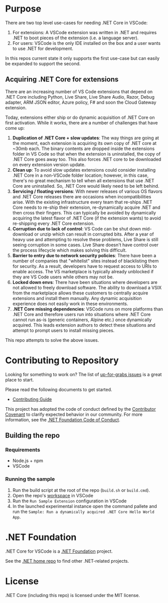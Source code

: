 # Purpose

There are two top level use-cases for needing .NET Core in VSCode:

1. For extensions: A VSCode extension was written in .NET and requires .NET to boot pieces of the extension (i.e. a language server).
1. For users: VSCode is the only IDE installed on the box and a user wants to use .NET for development.

In this repos current state it only supports the first use-case but can easily be expanded to support the second.

## Acquiring .NET Core for extensions
There are an increasing number of VS Code extensions that depend on .NET Core including Python, Live Share, Live Share Audio, Razor, Debug adapter, ARM JSON editor, Azure policy, F# and soon the Cloud Gateway extension.

Today, extensions either ship or do dynamic acquisition of .NET Core on first activation. While it works, there are a number of challenges that have come up:

1. **Duplication of .NET Core + slow updates**: The way things are going at the moment, each extension is acquiring its own copy of .NET core at ~30mb each. The binary contents are dropped inside the extensions folder in VS Code so that when the extension is uninstalled, the copy of .NET Core goes away too. This also forces .NET core to be downloaded on every extension version update.
1. **Clean up**: To avoid slow updates extensions could consider installing .NET Core in a non-VSCode folder location; however, in this case, there's no great mechanism to tell when all extensions that use .NET Core are uninstalled. So, .NET Core would likely need to be left behind. 
1. **Servicing / floating versions**: With newer releases of various OS flavors and .NET Core releases there are occasions when incompatibilities arise. With the existing infrastructure every team that re-ships .NET Core needs to re-ship their extension, re-dynamically acquire .NET and then cross their fingers. This can typically be avoided by dynamically acquiring the latest flavor of .NET Core (if the extension wants) to avoid re-shipping every .NET Core extension.
1. **Corruption due to lack of control**: VS Code can be shut down mid-download or unzip which can result in corrupted bits.  After a year of heavy use and attempting to resolve these problems, Live Share is still seeing corruption in some cases. Live Share doesn't have control over the process lifecycle which makes solving this difficult.
1. **Barrier to entry due to network security policies**: There have been a number of companies that "whitelist" sites instead of blacklisting them for security. As a result, developers have to request access to URIs to enable access. The VS marketplace is typically already unblocked if they are VS Code users while others may not be. 
1. **Locked down envs**: There have been situations where developers are not allowed to freely download software. The ability to download a VSIX from the marketplace allows these customers to centrally acquire extensions and install them manually. Any dynamic acquisition experience does not easily work in these environments.
1. **.NET Core missing dependencies**: VSCode runs on more platforms than .NET Core and therefore users run into situations where .NET Core cannot run as-is (generic containers, Alpine etc.) once dynamically acquired. This leads extension authors to detect these situations and attempt to prompt users to install missing pieces.

This repo attempts to solve the above issues.


# Contributing to Repository 

Looking for something to work on? The list 
of [up-for-grabs issues](https://github.com/dotnet/vscode-dotnetcore-acquisition-extension/labels/up-for-grabs) is a great place to start.

Please read the following documents to get started.

* [Contributing Guide](Documentation/contributing.md)

This project has adopted the code of conduct defined by the [Contributor Covenant](http://contributor-covenant.org/) 
to clarify expected behavior in our community. For more information, see the [.NET Foundation Code of Conduct](http://www.dotnetfoundation.org/code-of-conduct).

## Building the repo

### Requirements
- Node.js + npm
- VSCode

### Running the sample
1.  Run the build script at the root of the repo (`build.sh` or `build.cmd`).
2. Open the repo's [workspace](dotnetcore-acquisition.code-workspace) in VSCode
3. Run the `Run Sample Extension` configuration in VSCode
4. In the launched experimental instance open the command pallete and run the `Sample: Run a dynamically acquired .NET Core Hello World App`.

# .NET Foundation

.NET Core for VSCode is a [.NET Foundation](https://www.dotnetfoundation.org/projects) project.

See the [.NET home repo](https://github.com/Microsoft/dotnet) to find other .NET-related projects.


# License
.NET Core (including this repo) is licensed under the MIT license.

